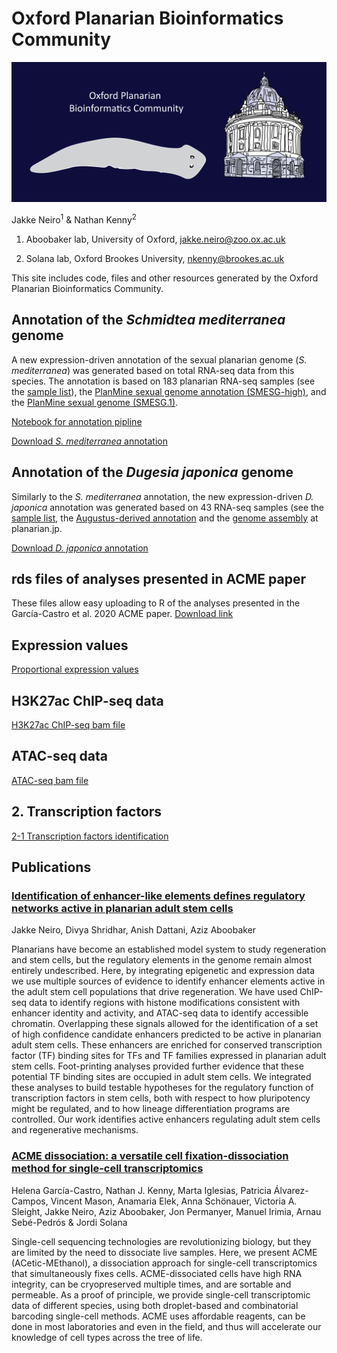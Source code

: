 # Oxford Planarian Bioinformatics Community

<img src="Asset 6OxfordPlanarian.png" alt="hi" class="inline"/>

Jakke Neiro<sup>1</sup> & Nathan Kenny<sup>2</sup>

1. Aboobaker lab, University of Oxford, <jakke.neiro@zoo.ox.ac.uk>

2. Solana lab, Oxford Brookes University, <nkenny@brookes.ac.uk>

This site includes code, files and other resources generated by the Oxford Planarian Bioinformatics Community.

## Annotation of the *Schmidtea mediterranea* genome
A new expression-driven annotation of the sexual planarian genome (*S. mediterranea*) was generated based on total RNA-seq data from this species. The annotation is based on 183 planarian RNA-seq samples (see the [sample list](https://github.com/jakke-neiro/Oxplatys/blob/gh-pages/Smed_annotation.list)), the [PlanMine sexual genome annotation (SMESG-high)](http://planmine.mpi-cbg.de/planmine/aspect.do?name=Gene%20Predictions), and the [PlanMine sexual genome (SMESG.1)](http://planmine.mpi-cbg.de/planmine/aspect.do?name=Genomes). 

[Notebook for annotation pipline](https://github.com/jakke-neiro/Oxplatys/blob/gh-pages/Annotation_Smed.ipynb)

[Download *S. mediterranea* annotation](https://github.com/jakke-neiro/Oxplatys/raw/gh-pages/Schmidtea_mediterranea_Oxford_v1.gtf.zip)

## Annotation of the *Dugesia japonica* genome
Similarly to the *S. mediterranea* annotation, the new expression-driven *D. japonica* annotation was generated based on 43 RNA-seq samples (see the [sample list](https://github.com/jakke-neiro/oxplatys/blob/gh-pages/Djap_annotation.list), the [Augustus-derived annotation](http://planarian.jp/index.html) and the [genome assembly](http://planarian.jp/index.html) at planarian.jp.  

[Download *D. japonica* annotation](https://github.com/jakke-neiro/Oxplatys/raw/gh-pages/Dugesia_japonica_Oxford_v1.gtf.zip)

## rds files of analyses presented in ACME paper
These files allow easy uploading to R of the analyses presented in the García-Castro et al. 2020 ACME paper.
[Download link](https://doi.org/10.6084/m9.figshare.13614605)

## Expression values
[Proportional expression values](https://github.com/jakke-neiro/Oxplatys/raw/gh-pages/FACS_prop.csv.gz)

## H3K27ac ChIP-seq data
[H3K27ac ChIP-seq bam file](https://drive.google.com/file/d/1IvlHBln6fEFcveq89WMXh0E9kgaF-99X/view?usp=sharing)

## ATAC-seq data
[ATAC-seq bam file](https://drive.google.com/file/d/19yd18GRDfdCMRyd1AxqG3F6nVDwxzfg6/view?usp=sharing)

## 2. Transcription factors
[2-1 Transcription factors identification](https://github.com/jakke-neiro/Oxplatys/raw/gh-pages/notebooks/2-1-Transcription-factors-identification.ipynb)

## Publications
### [Identification of enhancer-like elements defines regulatory networks active in planarian adult stem cells](https://www.biorxiv.org/content/10.1101/2022.02.03.479047v1)
Jakke Neiro, Divya Shridhar, Anish Dattani, Aziz Aboobaker

Planarians have become an established model system to study regeneration and stem cells, but the regulatory elements in the genome remain almost entirely undescribed. Here, by integrating epigenetic and expression data we use multiple sources of evidence to identify enhancer elements active in the adult stem cell populations that drive regeneration. We have used ChIP-seq data to identify regions with histone modifications consistent with enhancer identity and activity, and ATAC-seq data to identify accessible chromatin. Overlapping these signals allowed for the identification of a set of high confidence candidate enhancers predicted to be active in planarian adult stem cells. These enhancers are enriched for conserved transcription factor (TF) binding sites for TFs and TF families expressed in planarian adult stem cells. Foot-printing analyses provided further evidence that these potential TF binding sites are occupied in adult stem cells. We integrated these analyses to build testable hypotheses for the regulatory function of transcription factors in stem cells, both with respect to how pluripotency might be regulated, and to how lineage differentiation programs are controlled. Our work identifies active enhancers regulating adult stem cells and regenerative mechanisms.

### [ACME dissociation: a versatile cell fixation-dissociation method for single-cell transcriptomics](https://genomebiology.biomedcentral.com/articles/10.1186/s13059-021-02302-5)
Helena García-Castro, Nathan J. Kenny, Marta Iglesias, Patricia Álvarez-Campos, Vincent Mason, Anamaria Elek, Anna Schönauer, Victoria A. Sleight, Jakke Neiro, Aziz Aboobaker, Jon Permanyer, Manuel Irimia, Arnau Sebé-Pedrós & Jordi Solana

Single-cell sequencing technologies are revolutionizing biology, but they are limited by the need to dissociate live samples. Here, we present ACME (ACetic-MEthanol), a dissociation approach for single-cell transcriptomics that simultaneously fixes cells. ACME-dissociated cells have high RNA integrity, can be cryopreserved multiple times, and are sortable and permeable. As a proof of principle, we provide single-cell transcriptomic data of different species, using both droplet-based and combinatorial barcoding single-cell methods. ACME uses affordable reagents, can be done in most laboratories and even in the field, and thus will accelerate our knowledge of cell types across the tree of life.



